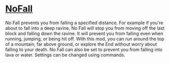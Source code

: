 # [NoFall](https://sites.google.com/site/furglsmods/no-fall)
No Fall prevents you from falling a specified distance. For example if you're about to fall into a deep ravine, No Fall will stop you from moving off the last block and falling down the ravine. It will prevent you from falling even when running, jumping, or being hit off. With this mod, you can run around the top of a mountain, far above ground, or explore the End without worry about falling to your death. No Fall can also be set to prevent you from falling into lava or water. Settings can be changed using commands.
